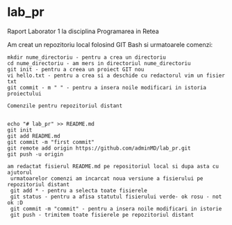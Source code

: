 # lab_pr



Raport Laborator 1 la disciplina Programarea in Retea

Am creat un repozitoriu local folosind GIT Bash si urmatoarele comenzi:

 	mkdir nume_directoriu - pentru a crea un directoriu
	cd nume_directoriu - am mers in directoriul nume_directoriu
	git init - pentru a creea un proiect GIT nou
	vi hello.txt - pentru a crea si a deschide cu redactorul vim un fisier txt
	git commit - m " " - pentru a insera noile modificari in istoria proiectului

	Comenzile pentru repozitoriul distant

	
 	echo "# lab_pr" >> README.md
	git init
	git add README.md
	git commit -m "first commit"
	git remote add origin https://github.com/adminMD/lab_pr.git
	git push -u origin

	am redactat fisierul README.md pe repositoriul local si dupa asta cu ajutorul
	 urmatoarelor comenzi am incarcat noua versiune a fisierului pe repozitoriul distant
	 git add * - pentru a selecta toate fisierele
	 git status - pentru a afisa statutul fisierului verde- ok rosu - not ok :D 
	 git commit -m "commit" - pentru a insera noile modificari in istorie
	 git push - trimitem toate fisierele pe repozitoriul distant



